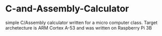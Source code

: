 # C-and-Assembly-Calculator
simple C/Assembly calculator written for a micro computer class. Target archetecture is ARM Cortex A-53 and was written on Raspberry Pi 3B
